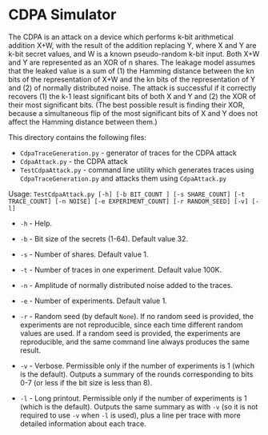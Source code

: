 # CDPA Simulator

The CDPA is an attack on a device which performs k-bit arithmetical addition X+W, with the result of the addition replacing Y, where X and Y are k-bit secret values, and W is a known pseudo-random k-bit input. Both X+W and Y are represented as an XOR of n shares. The leakage model assumes that the leaked value is a sum of (1) the Hamming distance between the kn bits of the representation of X+W and the kn bits of the representation of Y and (2) of normally distributed noise. The attack is successful if it correctly recovers (1) the k-1 least significant bits of both X and Y and (2) the XOR of their most significant bits. (The best possible result is finding their XOR, because a simultaneous flip of the most significant bits of X and Y does not affect the Hamming distance between them.)

This directory contains the following files:

* `CdpaTraceGeneration.py` - generator of traces for the CDPA attack
* `CdpaAttack.py` - the CDPA attack
* `TestCdpaAttack.py` - command line utility which generates traces using `CdpaTraceGeneration.py` and attacks them using `CdpaAttack.py`

Usage:
`TestCdpaAttack.py [-h] [-b BIT_COUNT ] [-s SHARE_COUNT] [-t TRACE_COUNT] [-n NOISE] [-e EXPERIMENT_COUNT] [-r RANDOM_SEED] [-v] [-l]`

- `-h` - Help.
- `-b` - Bit size of the secrets (1-64). Default value 32.
- `-s` - Number of shares. Default value 1.
- `-t` - Number of traces in one experiment. Default value 100K.
- `-n` - Amplitude of normally distributed noise added to the traces. 
- `-e` - Number of experiments. Default value 1.
- `-r` - Random seed (by default `None`). If no random seed is provided, the experiments are not reproducible, since each time different random values are used. If a random seed is provided, the experiments are reproducible, and the same command line always produces the same result.
- `-v` - Verbose. Permissible only if the number of experiments is 1 (which is the default). Outputs a summary of the rounds corresponding to bits 0-7 (or less if the bit size is less than 8).

- `-l` - Long printout. Permissible only if the number of experiments is 1 (which is the default). Outputs the same summary as with `-v` (so it is not required to use `-v` when `-l` is used), plus a line per trace with more detailed information about each trace.
